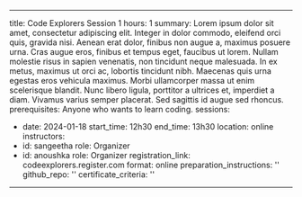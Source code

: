 ---

title: Code Explorers Session 1
hours: 1
summary: Lorem ipsum dolor sit amet, consectetur adipiscing elit. Integer in dolor commodo, eleifend orci quis, gravida nisi. Aenean erat dolor, finibus non augue a, maximus posuere urna. Cras augue eros, finibus et tempus eget, faucibus ut lorem. Nullam molestie risus in sapien venenatis, non tincidunt neque malesuada. In ex metus, maximus ut orci ac, lobortis tincidunt nibh. Maecenas quis urna egestas eros vehicula maximus. Morbi ullamcorper massa ut enim scelerisque blandit. Nunc libero ligula, porttitor a ultrices et, imperdiet a diam. Vivamus varius semper placerat. Sed sagittis id augue sed rhoncus.
prerequisites: Anyone who wants to learn coding.
sessions:
  - date: 2024-01-18
    start_time: 12h30
    end_time: 13h30
    location: online
instructors:
  - id: sangeetha
    role: Organizer
  - id: anoushka
    role: Organizer
registration_link: codeexplorers.register.com
format: online
preparation_instructions: ''
github_repo: ''
certificate_criteria: ''

---